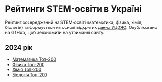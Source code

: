 # Рейтинги STEM-освіти в Україні

Рейтинг зосереджений на STEM-освіті (математика, фізика, хімія, біологія) та формується на основі відкритих [даних УЦОЯО](https://zno.testportal.com.ua/opendata). Опубліковано на GitHub, щоб зекономити на утриманні сайту.

## 2024 рік
- [Математика Топ-200](https://github.com/bsurai/school-ratings-in-ukraine/blob/main/2024/math.md)
- [Фізика Топ-200](https://github.com/bsurai/school-ratings-in-ukraine/blob/main/2024/physics.md)
- [Хімія Топ-200](https://github.com/bsurai/school-ratings-in-ukraine/blob/main/2024/chemistry.md)
- [Біологія Топ-200](https://github.com/bsurai/school-ratings-in-ukraine/blob/main/2024/biology.md)
